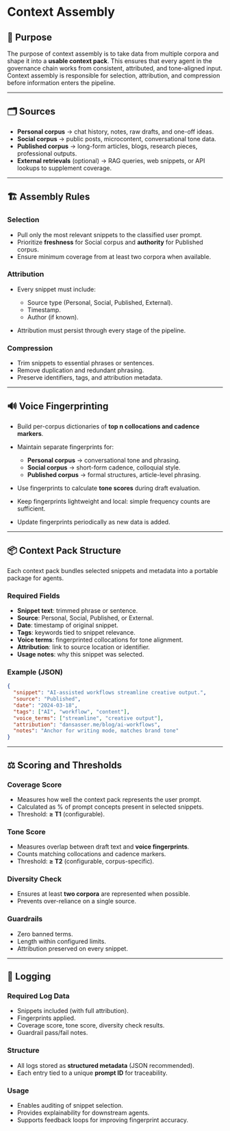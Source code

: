 # Context Assembly

## 🎯 Purpose

The purpose of context assembly is to take data from multiple corpora and shape it into a **usable context pack**. This ensures that every agent in the governance chain works from consistent, attributed, and tone-aligned input. Context assembly is responsible for selection, attribution, and compression before information enters the pipeline.

---

## 🗂️ Sources

* **Personal corpus** → chat history, notes, raw drafts, and one-off ideas.
* **Social corpus** → public posts, microcontent, conversational tone data.
* **Published corpus** → long-form articles, blogs, research pieces, professional outputs.
* **External retrievals** (optional) → RAG queries, web snippets, or API lookups to supplement coverage.

---

## 🏗️ Assembly Rules

### Selection

* Pull only the most relevant snippets to the classified user prompt.
* Prioritize **freshness** for Social corpus and **authority** for Published corpus.
* Ensure minimum coverage from at least two corpora when available.

### Attribution

* Every snippet must include:

  * Source type (Personal, Social, Published, External).
  * Timestamp.
  * Author (if known).
* Attribution must persist through every stage of the pipeline.

### Compression

* Trim snippets to essential phrases or sentences.
* Remove duplication and redundant phrasing.
* Preserve identifiers, tags, and attribution metadata.

---

## 🔊 Voice Fingerprinting

* Build per-corpus dictionaries of **top n collocations and cadence markers**.
* Maintain separate fingerprints for:

  * **Personal corpus** → conversational tone and phrasing.
  * **Social corpus** → short-form cadence, colloquial style.
  * **Published corpus** → formal structures, article-level phrasing.
* Use fingerprints to calculate **tone scores** during draft evaluation.
* Keep fingerprints lightweight and local: simple frequency counts are sufficient.
* Update fingerprints periodically as new data is added.

---

## 📦 Context Pack Structure

Each context pack bundles selected snippets and metadata into a portable package for agents.

### Required Fields

* **Snippet text**: trimmed phrase or sentence.
* **Source**: Personal, Social, Published, or External.
* **Date**: timestamp of original snippet.
* **Tags**: keywords tied to snippet relevance.
* **Voice terms**: fingerprinted collocations for tone alignment.
* **Attribution**: link to source location or identifier.
* **Usage notes**: why this snippet was selected.

### Example (JSON)

```json
{
  "snippet": "AI-assisted workflows streamline creative output.",
  "source": "Published",
  "date": "2024-03-18",
  "tags": ["AI", "workflow", "content"],
  "voice_terms": ["streamline", "creative output"],
  "attribution": "dansasser.me/blog/ai-workflows",
  "notes": "Anchor for writing mode, matches brand tone"
}
```

---

## ⚖️ Scoring and Thresholds

### Coverage Score

* Measures how well the context pack represents the user prompt.
* Calculated as % of prompt concepts present in selected snippets.
* Threshold: **≥ T1** (configurable).

### Tone Score

* Measures overlap between draft text and **voice fingerprints**.
* Counts matching collocations and cadence markers.
* Threshold: **≥ T2** (configurable, corpus-specific).

### Diversity Check

* Ensures at least **two corpora** are represented when possible.
* Prevents over-reliance on a single source.

### Guardrails

* Zero banned terms.
* Length within configured limits.
* Attribution preserved on every snippet.

---

## 📝 Logging

### Required Log Data

* Snippets included (with full attribution).
* Fingerprints applied.
* Coverage score, tone score, diversity check results.
* Guardrail pass/fail notes.

### Structure

* All logs stored as **structured metadata** (JSON recommended).
* Each entry tied to a unique **prompt ID** for traceability.

### Usage

* Enables auditing of snippet selection.
* Provides explainability for downstream agents.
* Supports feedback loops for improving fingerprint accuracy.



